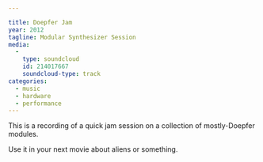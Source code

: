 ```yaml
---

title: Doepfer Jam
year: 2012
tagline: Modular Synthesizer Session
media:
  -
    type: soundcloud
    id: 214017667
    soundcloud-type: track
categories:
  - music
  - hardware
  - performance
---
```

This is a recording of a quick jam session on a collection of mostly-Doepfer modules.

Use it in your next movie about aliens or something.
